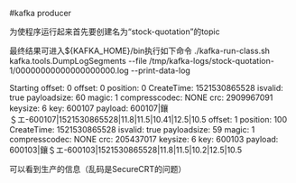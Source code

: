 #kafka producer

为使程序运行起来首先要创建名为“stock-quotation”的topic

最终结果可进入${KAFKA_HOME}/bin执行如下命令
./kafka-run-class.sh kafka.tools.DumpLogSegments --file /tmp/kafka-logs/stock-quotation-1/00000000000000000000.log --print-data-log

Starting offset: 0
offset: 0 position: 0 CreateTime: 1521530865528 isvalid: true payloadsize: 60 magic: 1 compresscodec: NONE crc: 2909967091 keysize: 6 key: 600107 payload: 600107|鑲＄エ-600107|1521530865528|11.8|11.5|10.41|12.5|10.5
offset: 1 position: 100 CreateTime: 1521530865528 isvalid: true payloadsize: 59 magic: 1 compresscodec: NONE crc: 205437017 keysize: 6 key: 600103 payload: 600103|鑲＄エ-600103|1521530865528|11.8|11.5|10.2|12.5|10.5

可以看到生产的信息（乱码是SecureCRT的问题）
